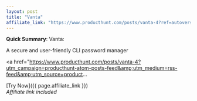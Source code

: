 ```yaml
---
layout: post
title: "Vanta"
affiliate_link: "https://www.producthunt.com/posts/vanta-4?ref=autoverse&utm_source=autoverse"
---
```


**Quick Summary**: Vanta: <p>
            A secure and user-friendly CLI password manager
          </p>
          <p>
            <a href="https://www.producthunt.com/posts/vanta-4?utm_campaign=producthunt-atom-posts-feed&amp;utm_medium=rss-feed&amp;utm_source=product...

[Try Now]({{ page.affiliate_link }})  
*Affiliate link included*
